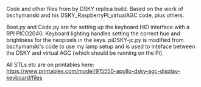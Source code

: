 Code and other files from by DSKY replica build. Based on the work of bschymanski and his DSKY_RaspberryPI_virtualAGC code, plus others.

Boot.py and Code.py are for setting up the keyboard HID interface with a RPI PICO2040. 
Keyboard lighting handles setting the correct hue and brightness for the neopixels in the keys. 
piDSKY-jc.py is modified from bschymanski's code to use my lamp setup and is used to inteface between the DSKY and virtual AGC (which should be running on the Pi). 

All STLs etc are on printables here: https://www.printables.com/model/915550-apollo-dsky-agc-display-keyboard/files
